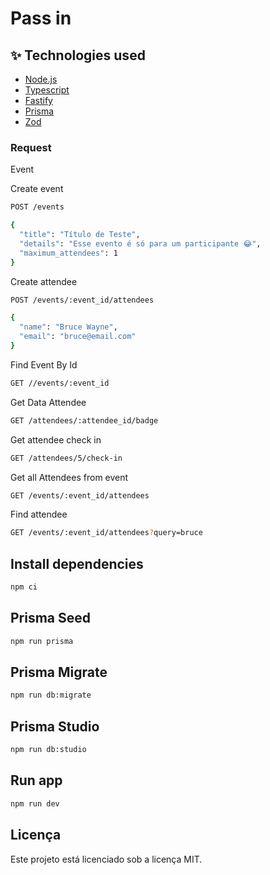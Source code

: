 # Pass in

## ✨ Technologies used

- [Node.js](https://nodejs.org/)
- [Typescript](https://www.typescriptlang.org/)
- [Fastify](https://fastify.dev/)
- [Prisma](https://www.prisma.io/)
- [Zod](https://zod.dev/)

### Request

<p>Event</p>
<span>Create event</span>

```bash
POST /events
```

```bash
{
  "title": "Título de Teste",
  "details": "Esse evento é só para um participante 😂",
  "maximum_attendees": 1
}
```

<span>Create attendee</span>

```bash
POST /events/:event_id/attendees
```

```bash
{
  "name": "Bruce Wayne",
  "email": "bruce@email.com"
}
```

<span>Find Event By Id</span>

```bash
GET //events/:event_id
```

<span>Get Data Attendee</span>

```bash
GET /attendees/:attendee_id/badge
```

<span>Get attendee check in</span>

```bash
GET /attendees/5/check-in
```

<span>Get all Attendees from event</span>

```bash
GET /events/:event_id/attendees
```

<span>Find attendee</span>

```bash
GET /events/:event_id/attendees?query=bruce
```

## Install dependencies

```bash
npm ci
```

## Prisma Seed

```bash
npm run prisma
```

## Prisma Migrate

```bash
npm run db:migrate
```

## Prisma Studio

```bash
npm run db:studio
```

## Run app

```bash
npm run dev
```

## Licença

Este projeto está licenciado sob a licença MIT.
